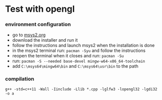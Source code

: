# Test with opengl

### environment configuration
- go to [msys2.org](https://www.msys2.org/)
- download the installer and run it
- follow the instructions and launch msys2 when the installation is done
- in the msys2 terminal run: `pacman -Syu` and follow the instructions
- reopen the terminal when it closes and run: `pacman -Su`
- run: `pacman -S --needed base-devel mingw-w64-x86_64-toolchain`
- add `C:\msys64\mingw64\bin` and `C:\msys64\usr\bin` to the path

### compilation
`g++ -std=c++11 -Wall -Iinclude -Llib *.cpp -lglfw3 -lopengl32 -lgdi32 -o a`
